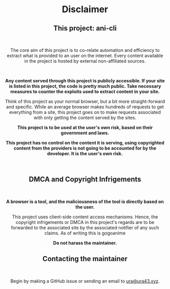 
<h1 align="center">Disclaimer</h1>

<div align="center">

<h2>This project: ani-cli</h2>

<br>

The core aim of this project is to co-relate automation and efficiency to extract what is provided to an user on the internet. Every content available in the project is hosted by external non-affiliated sources. 

<br>

<b>Any content served through this project is publicly accessible. If your site is listed in this project, the code is pretty much public. Take necessary measures to counter the exploits used to extract content in your site.</b>

Think of this project as your normal browser, but a bit more straight-forward and specific. While an average browser makes hundreds of requests to get everything from a site, this project goes on to make requests associated with only getting the content served by the sites.

<b>

This project is to be used at the user's own risk, based on their government and laws.

This project has no control on the content it is serving, using copyrighted content from the providers is not going to be accounted for by the developer. It is the user's own risk.


</b>


<br>

<h2>DMCA and Copyright Infrigements</h3>

<br>

<b>

A browser is a tool, and the maliciousness of the tool is directly based on the user.
</b>


This project uses client-side content access mechanisms. Hence, the copyright infrigements or DMCA in this project's regards are to be forwarded to the associated site by the associated notifier of any such claims. As of writing this is gogoanime

<b>Do not harass the maintainer.</b>


<h2>
Contacting the maintainer
</h3>
<br>

Begin by making a GitHub issue or sending an email to ura@ura43.xyz.
</div>
